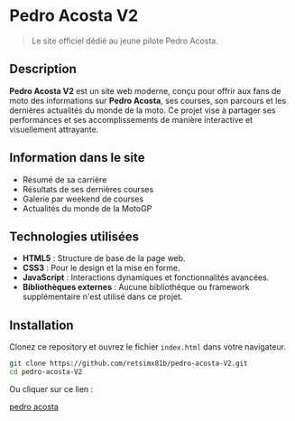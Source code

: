 # Pedro Acosta V2

> Le site officiel dédié au jeune pilote Pedro Acosta.

## Description

**Pedro Acosta V2** est un site web moderne, conçu pour offrir aux fans de moto des informations sur **Pedro Acosta**, ses courses, son parcours et les dernières actualités du monde de la moto. Ce projet vise à partager ses performances et ses accomplissements de manière interactive et visuellement attrayante.

## Information dans le site

- Résumé de sa carrière 
- Résultats de ses dernières courses
- Galerie par weekend de courses 
- Actualités du monde de la MotoGP


## Technologies utilisées

- **HTML5** : Structure de base de la page web.
- **CSS3** : Pour le design et la mise en forme.
- **JavaScript** : Interactions dynamiques et fonctionnalités avancées.
- **Bibliothèques externes** : Aucune bibliothèque ou framework supplémentaire n'est utilisé dans ce projet.

## Installation

Clonez ce repository et ouvrez le fichier `index.html` dans votre navigateur.

```bash
git clone https://github.com/retsimx81b/pedro-acosta-V2.git
cd pedro-acosta-V2
```

Ou cliquer sur ce lien :

[pedro acosta](https://retsimx81b.github.io/pedro-acosta-V2/index.html)
